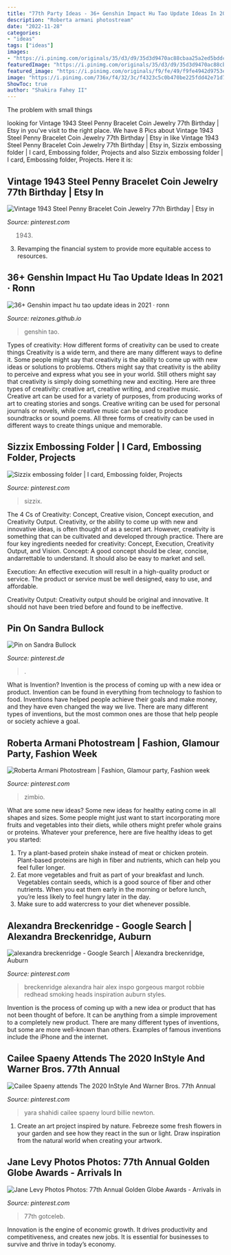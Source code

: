 ```yaml
---
title: "77th Party Ideas - 36+ Genshin Impact Hu Tao Update Ideas In 2021 · Ronn"
description: "Roberta armani photostream"
date: "2022-11-28"
categories:
- "ideas"
tags: ["ideas"]
images:
- "https://i.pinimg.com/originals/35/d3/d9/35d3d9470ac88cbaa25a2ed5bddc8fb4.jpg"
featuredImage: "https://i.pinimg.com/originals/35/d3/d9/35d3d9470ac88cbaa25a2ed5bddc8fb4.jpg"
featured_image: "https://i.pinimg.com/originals/f9/fe/49/f9fe4942d9753ef428a89c58f8e9acc2.jpg"
image: "https://i.pinimg.com/736x/f4/32/3c/f4323c5c0b470be225fdd42e71d7abc7--event-photos-photos-of.jpg"
ShowToc: true
author: "Shakira Fahey II"
---
```



The problem with small things
 

	

		
looking for Vintage 1943 Steel Penny Bracelet Coin Jewelry 77th Birthday | Etsy in you've visit to the right place. We have 8 Pics about Vintage 1943 Steel Penny Bracelet Coin Jewelry 77th Birthday | Etsy in like Vintage 1943 Steel Penny Bracelet Coin Jewelry 77th Birthday | Etsy in, Sizzix embossing folder | I card, Embossing folder, Projects and also Sizzix embossing folder | I card, Embossing folder, Projects. Here it is:
		
    
## Vintage 1943 Steel Penny Bracelet Coin Jewelry 77th Birthday | Etsy In

<img loading=lazy src="https://i.pinimg.com/originals/f9/fe/49/f9fe4942d9753ef428a89c58f8e9acc2.jpg" onerror="this.onerror=null;this.src='https://tse2.mm.bing.net/th?id=OIP.fcJdLId_36RXzikKHg4CRgHaHa&amp;pid=15.1';" alt="Vintage 1943 Steel Penny Bracelet Coin Jewelry 77th Birthday | Etsy in">

_Source: pinterest.com_

>1943. 

	

3. Revamping the financial system to provide more equitable access to resources. 

    
## 36+ Genshin Impact Hu Tao Update Ideas In 2021 · Ronn

<img loading=lazy src="https://i.pinimg.com/originals/61/12/ff/6112ff1a82809e87fe624f1d9021ebf6.jpg" onerror="this.onerror=null;this.src='https://tse2.mm.bing.net/th?id=OIP.cIBS4swA_8W2Pz9VzB397AHaHa&amp;pid=15.1';" alt="36+ Genshin impact hu tao update ideas in 2021 · ronn">

_Source: reizones.github.io_

>genshin tao. 

	

Types of creativity: How different forms of creativity can be used to create things
Creativity is a wide term, and there are many different ways to define it. Some people might say that creativity is the ability to come up with new ideas or solutions to problems. Others might say that creativity is the ability to perceive and express what you see in your world. Still others might say that creativity is simply doing something new and exciting. Here are three types of creativity: creative art, creative writing, and creative music.
Creative art can be used for a variety of purposes, from producing works of art to creating stories and songs. Creative writing can be used for personal journals or novels, while creative music can be used to produce soundtracks or sound poems. All three forms of creativity can be used in different ways to create things unique and memorable.

    
## Sizzix Embossing Folder | I Card, Embossing Folder, Projects

<img loading=lazy src="https://i.pinimg.com/originals/35/d3/d9/35d3d9470ac88cbaa25a2ed5bddc8fb4.jpg" onerror="this.onerror=null;this.src='https://tse2.mm.bing.net/th?id=OIP.fOe0jfeexRm7i2ma9FfCfAHaFi&amp;pid=15.1';" alt="Sizzix embossing folder | I card, Embossing folder, Projects">

_Source: pinterest.com_

>sizzix. 

	

The 4 Cs of Creativity: Concept, Creative vision, Concept execution, and Creativity Output.
Creativity, or the ability to come up with new and innovative ideas, is often thought of as a secret art. However, creativity is something that can be cultivated and developed through practice. There are four key ingredients needed for creativity: Concept, Execution, Creativity Output, and Vision.
Concept: A good concept should be clear, concise, andarrettable to understand. It should also be easy to market and sell.

Execution: An effective execution will result in a high-quality product or service. The product or service must be well designed, easy to use, and affordable.

Creativity Output: Creativity output should be original and innovative. It should not have been tried before and found to be ineffective.

    
## Pin On Sandra Bullock

<img loading=lazy src="https://i.pinimg.com/originals/bc/4e/a1/bc4ea1d5d6076e1fea22055f299e7ee5.jpg" onerror="this.onerror=null;this.src='https://tse4.mm.bing.net/th?id=OIP.pk1li7u23yPMF3R9gtc-jAHaLG&amp;pid=15.1';" alt="Pin on Sandra Bullock">

_Source: pinterest.de_

>. 

	

What is Invention?
Invention is the process of coming up with a new idea or product. Invention can be found in everything from technology to fashion to food. Inventions have helped people achieve their goals and make money, and they have even changed the way we live. There are many different types of inventions, but the most common ones are those that help people or society achieve a goal.

    
## Roberta Armani Photostream | Fashion, Glamour Party, Fashion Week

<img loading=lazy src="https://i.pinimg.com/originals/a3/fa/aa/a3faaa031367fd61a3fbb50df791ece4.jpg" onerror="this.onerror=null;this.src='https://tse2.mm.bing.net/th?id=OIP.kMZC37QPza7S2Dh6QbXCJgAAAA&amp;pid=15.1';" alt="Roberta Armani Photostream | Fashion, Glamour party, Fashion week">

_Source: pinterest.com_

>zimbio. 

	

What are some new ideas?
Some new ideas for healthy eating come in all shapes and sizes. Some people might just want to start incorporating more fruits and vegetables into their diets, while others might prefer whole grains or proteins. Whatever your preference, here are five healthy ideas to get you started: 
1) Try a plant-based protein shake instead of meat or chicken protein. Plant-based proteins are high in fiber and nutrients, which can help you feel fuller longer. 
2) Eat more vegetables and fruit as part of your breakfast and lunch. Vegetables contain seeds, which is a good source of fiber and other nutrients. When you eat them early in the morning or before lunch, you’re less likely to feel hungry later in the day. 
3) Make sure to add watercress to your diet whenever possible.

    
## Alexandra Breckenridge - Google Search | Alexandra Breckenridge, Auburn

<img loading=lazy src="https://i.pinimg.com/736x/f4/32/3c/f4323c5c0b470be225fdd42e71d7abc7--event-photos-photos-of.jpg" onerror="this.onerror=null;this.src='https://tse3.mm.bing.net/th?id=OIP.kde9JD9gM0gQF82pwxdxZgHaJi&amp;pid=15.1';" alt="alexandra breckenridge - Google Search | Alexandra breckenridge, Auburn">

_Source: pinterest.com_

>breckenridge alexandra hair alex inspo gorgeous margot robbie redhead smoking heads inspiration auburn styles. 

	

Invention is the process of coming up with a new idea or product that has not been thought of before. It can be anything from a simple improvement to a completely new product. There are many different types of inventions, but some are more well-known than others. Examples of famous inventions include the iPhone and the internet.

    
## Cailee Spaeny Attends The 2020 InStyle And Warner Bros. 77th Annual

<img loading=lazy src="https://i.pinimg.com/originals/2f/95/70/2f957045c5453dbc65c7deb1a7e71079.jpg" onerror="this.onerror=null;this.src='https://tse2.mm.bing.net/th?id=OIP.k3PVOuE0EksZhIh_3PKBxQHaLG&amp;pid=15.1';" alt="Cailee Spaeny attends The 2020 InStyle And Warner Bros. 77th Annual">

_Source: pinterest.com_

>yara shahidi cailee spaeny lourd billie newton. 

	

1. Create an art project inspired by nature. Febreeze some fresh flowers in your garden and see how they react in the sun or light. Draw inspiration from the natural world when creating your artwork.

    
## Jane Levy Photos Photos: 77th Annual Golden Globe Awards - Arrivals In

<img loading=lazy src="https://i.pinimg.com/originals/6c/6c/11/6c6c11c3f782de734983b84ae76604d3.jpg" onerror="this.onerror=null;this.src='https://tse2.mm.bing.net/th?id=OIP.WVkmDfVKyjSb7JoQgUNp7gAAAA&amp;pid=15.1';" alt="Jane Levy Photos Photos: 77th Annual Golden Globe Awards - Arrivals in">

_Source: pinterest.com_

>77th gotceleb. 

	

Innovation is the engine of economic growth. It drives productivity and competitiveness, and creates new jobs. It is essential for businesses to survive and thrive in today’s economy.

